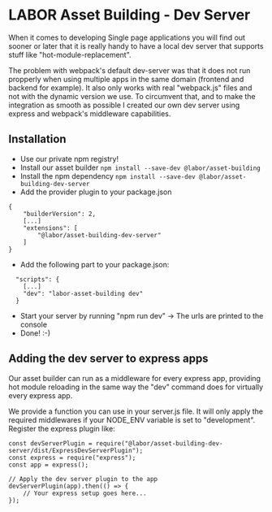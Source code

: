 # LABOR Asset Building - Dev Server
When it comes to developing Single page applications you will find out sooner or later that it is really handy to have a local dev server that supports stuff like "hot-module-replacement".

The problem with webpack's default dev-server was that it does not run propperly when using multiple apps in the same domain (frontend and backend for example). It also only works with real "webpack.js" files and not with the dynamic version we use.
To circumvent that, and to make the integration as smooth as possible I created our own dev server using express and webpack's middleware capabilities.

## Installation
* Use our private npm registry!
* Install our asset builder
`` npm install --save-dev @labor/asset-building ``
* Install the npm dependency
`` npm install --save-dev @labor/asset-building-dev-server ``
* Add the provider plugin to your package.json
```
{ 
    "builderVersion": 2,
    [...]
    "extensions": [
        "@labor/asset-building-dev-server"
    ]
}
```
* Add the following part to your package.json:
```
  "scripts": {
    [...]
    "dev": "labor-asset-building dev"
  }
```
* Start your server by running "npm run dev" -> The urls are printed to the console
* Done! :-)

## Adding the dev server to express apps
Our asset builder can run as a middleware for every express app, providing
hot module reloading in the same way the "dev" command does for virtually
every express app.

We provide a function you can use in your server.js file. It will only apply
the required middlewares if your NODE_ENV variable is set to "development".
Register the express plugin like:
```
const devServerPlugin = require("@labor/asset-building-dev-server/dist/ExpressDevServerPlugin");
const express = require("express");
const app = express();

// Apply the dev server plugin to the app
devServerPlugin(app).then(() => {
    // Your express setup goes here...
});
```